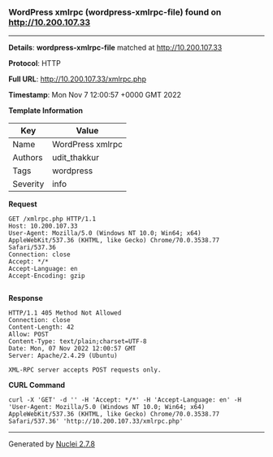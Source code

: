 ### WordPress xmlrpc (wordpress-xmlrpc-file) found on http://10.200.107.33
---
**Details**: **wordpress-xmlrpc-file**  matched at http://10.200.107.33

**Protocol**: HTTP

**Full URL**: http://10.200.107.33/xmlrpc.php

**Timestamp**: Mon Nov 7 12:00:57 +0000 GMT 2022

**Template Information**

| Key | Value |
|---|---|
| Name | WordPress xmlrpc |
| Authors | udit_thakkur |
| Tags | wordpress |
| Severity | info |

**Request**
```http
GET /xmlrpc.php HTTP/1.1
Host: 10.200.107.33
User-Agent: Mozilla/5.0 (Windows NT 10.0; Win64; x64) AppleWebKit/537.36 (KHTML, like Gecko) Chrome/70.0.3538.77 Safari/537.36
Connection: close
Accept: */*
Accept-Language: en
Accept-Encoding: gzip


```

**Response**
```http
HTTP/1.1 405 Method Not Allowed
Connection: close
Content-Length: 42
Allow: POST
Content-Type: text/plain;charset=UTF-8
Date: Mon, 07 Nov 2022 12:00:57 GMT
Server: Apache/2.4.29 (Ubuntu)

XML-RPC server accepts POST requests only.
```


**CURL Command**
```
curl -X 'GET' -d '' -H 'Accept: */*' -H 'Accept-Language: en' -H 'User-Agent: Mozilla/5.0 (Windows NT 10.0; Win64; x64) AppleWebKit/537.36 (KHTML, like Gecko) Chrome/70.0.3538.77 Safari/537.36' 'http://10.200.107.33/xmlrpc.php'
```
---
Generated by [Nuclei 2.7.8](https://github.com/projectdiscovery/nuclei)